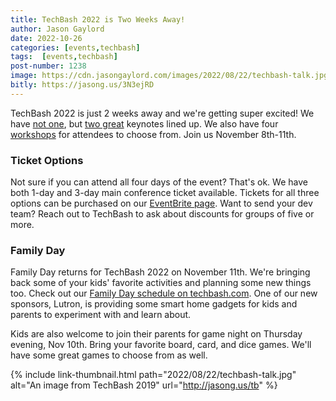 ```yaml
---
title: TechBash 2022 is Two Weeks Away!
author: Jason Gaylord
date: 2022-10-26
categories: [events,techbash]
tags:  [events,techbash]
post-number: 1238
image: https://cdn.jasongaylord.com/images/2022/08/22/techbash-talk.jpg
bitly: https://jasong.us/3N3ejRD
---
```


TechBash 2022 is just 2 weeks away and we're getting super excited! We have [not one](https://jasong.us/3AdIeSI), but [two great](https://jasong.us/3ymy93f) keynotes lined up. We also have four [workshops](https://jasong.us/3fGtXBl) for attendees to choose from. Join us November 8th-11th.

### Ticket Options ###
Not sure if you can attend all four days of the event? That's ok. We have both 1-day and 3-day main conference ticket available. Tickets for all three options can be purchased on our [EventBrite page](https://jasong.us/3tFZ5to). Want to send your dev team? Reach out to TechBash to ask about discounts for groups of five or more.

### Family Day ###
Family Day returns for TechBash 2022 on November 11th. We're bringing back some of your kids' favorite activities and planning some new things too. Check out our [Family Day schedule on techbash.com](https://jasong.us/3Ty9ZMy). One of our new sponsors, Lutron, is providing some smart home gadgets for kids and parents to experiment with and learn about.

Kids are also welcome to join their parents for game night on Thursday evening, Nov 10th. Bring your favorite board, card, and dice games. We'll have some great games to choose from as well. 

{% include link-thumbnail.html path="2022/08/22/techbash-talk.jpg" alt="An image from TechBash 2019" url="http://jasong.us/tb" %}